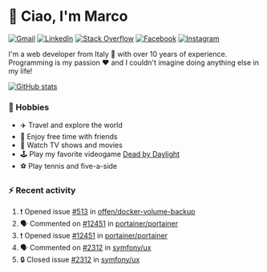 # 👋 Ciao, I'm Marco

[![Gmail](https://img.shields.io/badge/Gmail-%23BB001B?style=flat-square&logo=gmail&logoColor=white)](mailto:gremo1982@gmail.com)
[![LinkedIn](https://img.shields.io/badge/LinkedIn-%230e76a8?style=flat-square&logo=linkedin)](https://www.linkedin.com/in/marco-polichetti)
[![Stack Overflow](https://img.shields.io/stackexchange/stackoverflow/r/220180?style=flat&logo=stackoverflow&label=Stack%20Overflow&color=%23F47F24)](https://stackoverflow.com/users/220180)
[![Facebook](https://img.shields.io/badge/-Facebook-%234267B2?style=flat-square&logo=facebook&logoColor=white)](https://www.facebook.com/marco.poliketti)
[![Instagram](https://img.shields.io/badge/-Instagram-%23C13584?style=flat-square&logo=instagram&logoColor=white)](https://www.instagram.com/marco.gremo)

I'm a web developer from Italy 🍕 with over 10 years of experience. Programming is my passion ❤️ and I couldn't imagine doing anything else in my life!

[![GitHub stats](https://github-readme-stats.vercel.app/api?username=gremo&show_icons=true&rank_icon=github&theme=transparent)](https://github.com/anuraghazra/github-readme-stats)

### 📅 Hobbies

- ✈️ Travel and explore the world
- 🍻 Enjoy free time with friends
- 🎥 Watch TV shows and movies
- 🕹️ Play my favorite videogame [Dead by Daylight](https://deadbydaylight.com)
- ⚽ Play tennis and five-a-side

### ⚡ Recent activity

<!--START_SECTION:activity-->
1. ❗ Opened issue [#513](https://github.com/offen/docker-volume-backup/issues/513) in [offen/docker-volume-backup](https://github.com/offen/docker-volume-backup)
2. 🗣 Commented on [#12451](https://github.com/portainer/portainer/issues/12451#issuecomment-2564046349) in [portainer/portainer](https://github.com/portainer/portainer)
3. ❗ Opened issue [#12451](https://github.com/portainer/portainer/issues/12451) in [portainer/portainer](https://github.com/portainer/portainer)
4. 🗣 Commented on [#2312](https://github.com/symfony/ux/issues/2312#issuecomment-2561869360) in [symfony/ux](https://github.com/symfony/ux)
5. 🔒 Closed issue [#2312](https://github.com/symfony/ux/issues/2312) in [symfony/ux](https://github.com/symfony/ux)
<!--END_SECTION:activity-->
